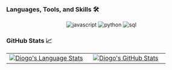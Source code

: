 <!---
- 👋 Hi, I’m @diogod1
- 👀 I’m interested in ...
- 🌱 I’m currently learning JavaScript, Python.
- 📫 How to reach me ...
--->
<!---
diogod1/diogod1 is a ✨ special ✨ repository because its `README.md` (this file) appears on your GitHub profile.
You can click the Preview link to take a look at your changes.
--->
### Languages, Tools, and Skills 🛠
<div align="center">
  <img src="https://img.shields.io/badge/JavaScript-F7DF1E?style=for-the-badge&logo=javascript&logoColor=black" alt="javascript" />
  <img src="https://img.shields.io/badge/python-3776AB?style=for-the-badge&logo=python&logoColor=white" alt="python" />
  <img src="https://img.shields.io/badge/SQL-407AFC?style=for-the-badge&logo=icloud&logoColor=white" alt="sql" />
</div>

### GitHub Stats 📈
<div align="center">
  <table width="100%" style="border: none;">
    <tbody>
      <tr>
        <td width="50%" style="border: none;">
        <div align="center" width="100%">
          <a href="https://github.com/diogod1">
            <img src="https://github-readme-stats.vercel.app/api/top-langs/?username=diogod1&hide=ruby&layout=compact&hide_border=true&langs_count=6" alt="Diogo's Language Stats" vertical-align="middle"/>
          </a>
        </div>
        </td>
        <td width="50%" style="border: none;">
        <div align="center" width="100%">
          <a href="https://github.com/diogod1">
            <img src="https://github-readme-stats.vercel.app/api?username=diogod1&show_icons=true&hide=stars&hide_border=true" alt="Diogo's GitHub Stats" vertical-align="middle"/>
          </a>
        </div>
        </td>
      </tr>
    </tbody>
  <table>
<div>
